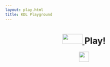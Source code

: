 ```yaml
---
layout: play.html
title: KDL Playground
---
```

<header>
    <h1>
        <a href="https://kdl.dev/" target="_blank">
            <img src="/logo.svg" width="64" height="32" />
        </a>
        Play!
    </h1>
    <nav class="social">
        <a href="https://github.com/kdl-org/kdl-org.github.io" target="_blank">
            <img src="/github.svg" width="32" height="32" />
        </a>
    </nav>
</header>
<div id="input"></div>
<div id="output"></div>
